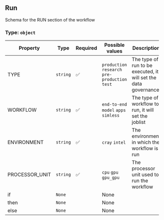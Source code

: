 ## Run

Schema for the RUN section of the workflow

### Type: `object`

| Property | Type | Required | Possible values | Description |
| -------- | ---- | -------- | --------------- | ----------- |
| TYPE | `string` | ✅ | `production` `research` `pre-production` `test` | The type of run to be executed, it will set the data governance |
| WORKFLOW | `string` | ✅ | `end-to-end` `model` `apps` `simless` | The type of workflow to run, it will set the joblist |
| ENVIRONMENT | `string` | ✅ | `cray` `intel` | The environment in which the workflow is run |
| PROCESSOR_UNIT | `string` | ✅ | `cpu` `gpu` `gpu_gpu` | The processor unit used to run the workflow |
| if | `None` |  | None |  |
| then | `None` |  | None |  |
| else | `None` |  | None |  |
